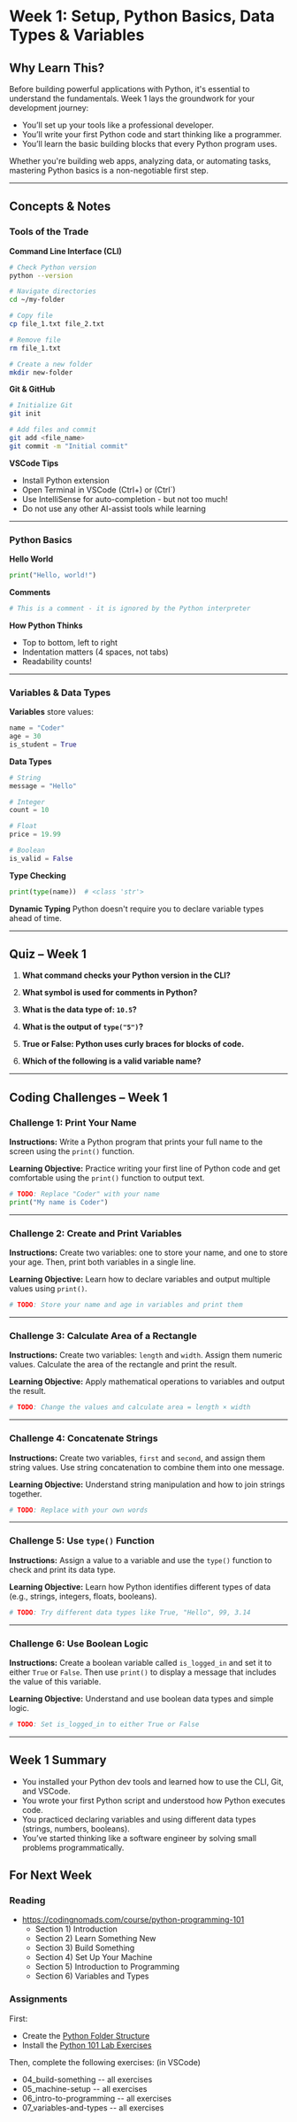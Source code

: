 # Week 1: Setup, Python Basics, Data Types & Variables

## Why Learn This?

Before building powerful applications with Python, it's essential to understand the fundamentals. Week 1 lays the groundwork for your development journey:

* You’ll set up your tools like a professional developer.
* You’ll write your first Python code and start thinking like a programmer.
* You’ll learn the basic building blocks that every Python program uses.

Whether you're building web apps, analyzing data, or automating tasks, mastering Python basics is a non-negotiable first step.

---

## Concepts & Notes

### Tools of the Trade

**Command Line Interface (CLI)**

```bash
# Check Python version
python --version

# Navigate directories
cd ~/my-folder

# Copy file
cp file_1.txt file_2.txt

# Remove file
rm file_1.txt

# Create a new folder
mkdir new-folder
```

**Git & GitHub**

```bash
# Initialize Git
git init

# Add files and commit
git add <file_name>
git commit -m "Initial commit"
```

**VSCode Tips**

* Install Python extension
* Open Terminal in VSCode (Ctrl+) or (Ctrl`)
* Use IntelliSense for auto-completion - but not too much!
* Do not use any other AI-assist tools while learning

---

### Python Basics

**Hello World**

```python
print("Hello, world!")
```

**Comments**

```python
# This is a comment - it is ignored by the Python interpreter
```

**How Python Thinks**

* Top to bottom, left to right
* Indentation matters (4 spaces, not tabs)
* Readability counts!

---

### Variables & Data Types

**Variables** store values:

```python
name = "Coder"
age = 30
is_student = True
```

**Data Types**

```python
# String
message = "Hello"

# Integer
count = 10

# Float
price = 19.99

# Boolean
is_valid = False
```

**Type Checking**

```python
print(type(name))  # <class 'str'>
```

**Dynamic Typing**
Python doesn't require you to declare variable types ahead of time.

---

## Quiz – Week 1

1. **What command checks your Python version in the CLI?**

2. **What symbol is used for comments in Python?**

3. **What is the data type of: `10.5`?**

4. **What is the output of `type("5")`?**

5. **True or False: Python uses curly braces for blocks of code.**

6. **Which of the following is a valid variable name?**

---

## Coding Challenges – Week 1 

### Challenge 1: Print Your Name

**Instructions:**
Write a Python program that prints your full name to the screen using the `print()` function.

**Learning Objective:**
Practice writing your first line of Python code and get comfortable using the `print()` function to output text.

```python
# TODO: Replace "Coder" with your name
print("My name is Coder")
```

---

### Challenge 2: Create and Print Variables

**Instructions:**
Create two variables: one to store your name, and one to store your age. Then, print both variables in a single line.

**Learning Objective:**
Learn how to declare variables and output multiple values using `print()`.

```python
# TODO: Store your name and age in variables and print them

```

---

### Challenge 3: Calculate Area of a Rectangle

**Instructions:**
Create two variables: `length` and `width`. Assign them numeric values. Calculate the area of the rectangle and print the result.

**Learning Objective:**
Apply mathematical operations to variables and output the result.

```python
# TODO: Change the values and calculate area = length × width

```

---

### Challenge 4: Concatenate Strings

**Instructions:**
Create two variables, `first` and `second`, and assign them string values. Use string concatenation to combine them into one message.

**Learning Objective:**
Understand string manipulation and how to join strings together.

```python
# TODO: Replace with your own words

```

---

### Challenge 5: Use `type()` Function

**Instructions:**
Assign a value to a variable and use the `type()` function to check and print its data type.

**Learning Objective:**
Learn how Python identifies different types of data (e.g., strings, integers, floats, booleans).

```python
# TODO: Try different data types like True, "Hello", 99, 3.14

```

---

### Challenge 6: Use Boolean Logic

**Instructions:**
Create a boolean variable called `is_logged_in` and set it to either `True` or `False`. Then use `print()` to display a message that includes the value of this variable.

**Learning Objective:**
Understand and use boolean data types and simple logic.

```python
# TODO: Set is_logged_in to either True or False

```

---

## Week 1 Summary

* You installed your Python dev tools and learned how to use the CLI, Git, and VSCode.
* You wrote your first Python script and understood how Python executes code.
* You practiced declaring variables and using different data types (strings, numbers, booleans).
* You’ve started thinking like a software engineer by solving small problems programmatically.

## For Next Week

### Reading 
* https://codingnomads.com/course/python-programming-101
    * Section 1) Introduction
    * Section 2) Learn Something New
    * Section 3) Build Something
    * Section 4) Set Up Your Machine
    * Section 5) Introduction to Programming
    * Section 6) Variables and Types

### Assignments

First:
* Create the [Python Folder Structure](https://codingnomads.com/python-101-folder-structure)
* Install the [Python 101 Lab Exercises](https://codingnomads.com/python-101-lab-exercises)

Then, complete the following exercises: (in VSCode)
* 04_build-something -- all exercises
* 05_machine-setup -- all exercises
* 06_intro-to-programming -- all exercises
* 07_variables-and-types -- all exercises
